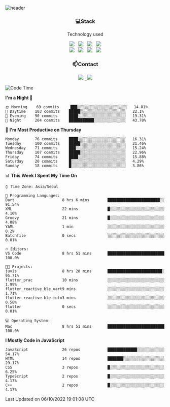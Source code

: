 ![header](https://capsule-render.vercel.app/api?type=waving&color=gradient&height=200&text=Che-ri&fontAlign=70&fontAlignY=40&animation=twinkling)

<h3 align="center">💻Stack</h3>
<p align="center">Technology used</p>
<div align="center"><img src="https://img.shields.io/badge/HTML5-e74c3c?style=flat-square&logo=HTML5&logoColor=white"></img> &nbsp <img src="https://img.shields.io/badge/CSS3-0A84FF?style=flat-square&logo=CSS3&logoColor=white"></img> &nbsp <img src="https://img.shields.io/badge/tailwind%2Dcss-06B6D4?style=flat-square&logo=tailwindcss&logoColor=white"/></a> &nbsp <img src="https://img.shields.io/badge/styled%2Dcomponents-DB7093?style=flat-square&logo=styled%2Dcomponents&logoColor=white"/></a>
<br><img src="https://img.shields.io/badge/JavaScript-FFCD11?style=flat-square&logo=JavaScript&logoColor=white"></img> &nbsp <img src="https://img.shields.io/badge/React-00BCF6?style=flat-square&logo=React&logoColor=white"></img> &nbsp <img src="https://img.shields.io/badge/Redux-764ABC?style=flat-square&logo=Redux&logoColor=white"/> &nbsp <img src="https://img.shields.io/badge/Zustand-582D3E?style=flat-square&logo=Zustand&logoColor=white"/></a></div> 

<h3 align="center">📫Contact</h3>
<div align="center"><a href="https://cheri.tistory.com/"><img src="https://img.shields.io/badge/Cheri-AD29B6?style=flat-square&logo=Tidal&logoColor=white"/></a> <a href="rnjs1135@gmail.com"> &nbsp <img src="https://img.shields.io/badge/Gmail-EA4335?style=flat-square&logo=Gmail&logoColor=white"/></a></div>

<!--START_SECTION:waka-->
![Code Time](http://img.shields.io/badge/Code%20Time-1%2C612%20hrs%2059%20mins-blue)

**I'm a Night 🦉** 

```text
🌞 Morning    69 commits     ███░░░░░░░░░░░░░░░░░░░░░░   14.81% 
🌆 Daytime    103 commits    █████░░░░░░░░░░░░░░░░░░░░   22.1% 
🌃 Evening    90 commits     ████░░░░░░░░░░░░░░░░░░░░░   19.31% 
🌙 Night      204 commits    ███████████░░░░░░░░░░░░░░   43.78%

```
📅 **I'm Most Productive on Thursday** 

```text
Monday       76 commits     ████░░░░░░░░░░░░░░░░░░░░░   16.31% 
Tuesday      100 commits    █████░░░░░░░░░░░░░░░░░░░░   21.46% 
Wednesday    71 commits     ███░░░░░░░░░░░░░░░░░░░░░░   15.24% 
Thursday     107 commits    █████░░░░░░░░░░░░░░░░░░░░   22.96% 
Friday       74 commits     ████░░░░░░░░░░░░░░░░░░░░░   15.88% 
Saturday     20 commits     █░░░░░░░░░░░░░░░░░░░░░░░░   4.29% 
Sunday       18 commits     █░░░░░░░░░░░░░░░░░░░░░░░░   3.86%

```


📊 **This Week I Spent My Time On** 

```text
⌚︎ Time Zone: Asia/Seoul

💬 Programming Languages: 
Dart                     8 hrs 6 mins        ███████████████████████░░   91.54% 
XML                      22 mins             █░░░░░░░░░░░░░░░░░░░░░░░░   4.16% 
Groovy                   21 mins             █░░░░░░░░░░░░░░░░░░░░░░░░   4.08% 
YAML                     1 min               ░░░░░░░░░░░░░░░░░░░░░░░░░   0.2% 
Batchfile                0 secs              ░░░░░░░░░░░░░░░░░░░░░░░░░   0.01%

🔥 Editors: 
VS Code                  8 hrs 51 mins       █████████████████████████   100.0%

🐱‍💻 Projects: 
juvis                    8 hrs 28 mins       ████████████████████████░   95.71% 
flutter_prac             10 mins             ░░░░░░░░░░░░░░░░░░░░░░░░░   1.99% 
flutter_reactive_ble_uart9 mins              ░░░░░░░░░░░░░░░░░░░░░░░░░   1.71% 
flutter-reactive-ble-tuto3 mins              ░░░░░░░░░░░░░░░░░░░░░░░░░   0.58% 
flutter                  0 secs              ░░░░░░░░░░░░░░░░░░░░░░░░░   0.01%

💻 Operating System: 
Mac                      8 hrs 51 mins       █████████████████████████   100.0%

```

**I Mostly Code in JavaScript** 

```text
JavaScript               26 repos            █████████████░░░░░░░░░░░░   54.17% 
HTML                     14 repos            ███████░░░░░░░░░░░░░░░░░░   29.17% 
CSS                      3 repos             █░░░░░░░░░░░░░░░░░░░░░░░░   6.25% 
TypeScript               2 repos             █░░░░░░░░░░░░░░░░░░░░░░░░   4.17% 
C++                      2 repos             █░░░░░░░░░░░░░░░░░░░░░░░░   4.17%

```



 Last Updated on 06/10/2022 19:01:08 UTC
<!--END_SECTION:waka-->
